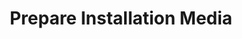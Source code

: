 ---
sidebar_position: 4
title: "Prepare Installation Media"
sidebar_label: "Prepare Installation Media"
description: "Set up Alpine Linux installation media - configure installation sources, prepare network installation, customize installation media, and organize installation resources."
keywords:
  - "alpine installation media"
  - "media preparation"
  - "installation sources"
  - "network installation"
  - "media customization"
tags:
  - alpine
  - installation-media
  - media-preparation
  - installation-sources
  - setup
slug: /linux/alpine/installation/download-media/prepare-installation-media
---